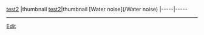 ---
---

[test2](/test2)
|thumbnail [test2](/test2)|thumbnail [Water noise](/Water noise)
|-----|-----




----
[Edit](https://github.com/vitroid/vitroid.github.io/edit/master/MD/test2.md)
